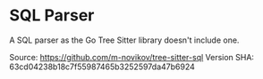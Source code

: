 # SQL Parser

A SQL parser as the Go Tree Sitter library doesn't include one.

Source: https://github.com/m-novikov/tree-sitter-sql
Version SHA: 63cd04238b18c7f55987465b3252597da47b6924
